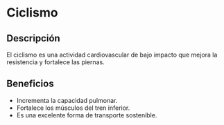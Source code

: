 # Ciclismo

## Descripción
El ciclismo es una actividad cardiovascular de bajo impacto que mejora la resistencia y fortalece las piernas.

## Beneficios
- Incrementa la capacidad pulmonar.
- Fortalece los músculos del tren inferior.
- Es una excelente forma de transporte sostenible.